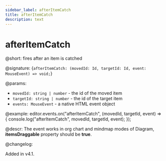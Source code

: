 ```yaml
---
sidebar_label: afterItemCatch
title: afterItemCatch
description: text
---
```


# afterItemCatch

@short: fires after an item is catched

@signature: {`afterItemCatch: (movedId: Id, targetId: Id, event: MouseEvent) => void;`}

@params:
- `movedId: string | number` - the id of the moved item
- `targetId: string | number` - the id of the target item
- `events: MouseEvent` - a native HTML event object

@example:
editor.events.on("afterItemCatch", (movedId, targetId, event) => {
    console.log("afterItemCatch", movedId, targetId, event);
});

@descr:
The event works in org chart and mindmap modes of Diagram, **itemsDraggable** property should be **true**.

@changelog:

Added in v4.1.
